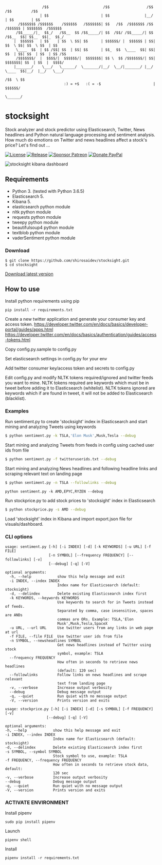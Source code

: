 ```
                 /$$                         /$$                 /$$           /$$         /$$    
                | $$                        | $$                |__/          | $$        | $$    
      /$$$$$$$ /$$$$$$    /$$$$$$   /$$$$$$$| $$   /$$  /$$$$$$$ /$$  /$$$$$$ | $$$$$$$  /$$$$$$  
     /$$_____/|_  $$_/   /$$__  $$ /$$_____/| $$  /$$/ /$$_____/| $$ /$$__  $$| $$__  $$|_  $$_/  
    |  $$$$$$   | $$    | $$  \ $$| $$      | $$$$$$/ |  $$$$$$ | $$| $$  \ $$| $$  \ $$  | $$    
     \____  $$  | $$ /$$| $$  | $$| $$      | $$_  $$  \____  $$| $$| $$  | $$| $$  | $$  | $$ /$$
     /$$$$$$$/  |  $$$$/|  $$$$$$/|  $$$$$$$| $$ \  $$ /$$$$$$$/| $$|  $$$$$$$| $$  | $$  |  $$$$/
    |_______/    \___/   \______/  \_______/|__/  \__/|_______/ |__/ \____  $$|__/  |__/   \___/  
                                                                     /$$  \ $$                    
                           :) = +$   :( = -$                        |  $$$$$$/                    
                                                                     \______/ 
```

# stocksight
Stock analyzer and stock predictor using Elasticsearch, Twitter, News headlines and Python natural language processing and sentiment analysis. How much do emotions on Twitter and news headlines affect a stock's price? Let's find out ...

[![License](https://img.shields.io/github/license/shirosaidev/stocksight.svg?label=License&maxAge=86400)](./LICENSE)
[![Release](https://img.shields.io/github/release/shirosaidev/stocksight.svg?label=Release&maxAge=60)](https://github.com/shirosaidev/stocksight/releases/latest)
[![Sponsor Patreon](https://img.shields.io/badge/Sponsor%20%24-Patreon-brightgreen.svg)](https://www.patreon.com/shirosaidev)
[![Donate PayPal](https://img.shields.io/badge/Donate%20%24-PayPal-brightgreen.svg)](https://www.paypal.com/cgi-bin/webscr?cmd=_s-xclick&hosted_button_id=CLF223XAS4W72)

<img src="https://github.com/shirosaidev/stocksight/blob/master/docs/stocksight-dashboard-kibana.png?raw=true" alt="stocksight kibana dashboard" />

## Requirements
- Python 3. (tested with Python 3.6.5)
- Elasticsearch 5.
- Kibana 5.
- elasticsearch python module
- nltk python module
- requests python module
- tweepy python module
- beautifulsoup4 python module
- textblob python module
- vaderSentiment python module

### Download

```shell
$ git clone https://github.com/shirosaidev/stocksight.git
$ cd stocksight
```
[Download latest version](https://github.com/shirosaidev/stocksight/releases/latest)

## How to use

Install python requirements using pip

`pip install -r requirements.txt`

Create a new twitter application and generate your consumer key and access token. https://developer.twitter.com/en/docs/basics/developer-portal/guides/apps.html
https://developer.twitter.com/en/docs/basics/authentication/guides/access-tokens.html

Copy config.py.sample to config.py

Set elasticsearch settings in config.py for your env

Add twitter consumer key/access token and secrets to config.py

Edit config.py and modify NLTK tokens required/ignored and twitter feeds you want to mine. NLTK tokens required are keywords which must be in tweet before adding it to Elasticsearch (whitelist). NLTK tokens ignored are keywords which if are found in tweet, it will not be added to Elasticsearch (blacklist).

### Examples

Run sentiment.py to create 'stocksight' index in Elasticsearch and start mining and analyzing Tweets using keywords

```sh
$ python sentiment.py -k TSLA,'Elon Musk',Musk,Tesla --debug
```

Start mining and analyzing Tweets from feeds in config using cached user ids from file

```sh
$ python sentiment.py -f twitteruserids.txt --debug
```

Start mining and analyzing News headlines and following headline links and scraping relevant text on landing page

```sh
$ python sentiment.py -n TSLA --followlinks --debug
```

```python sentiment.py -k AMD,EPYC,RYZEN --debug```

Run stockprice.py to add stock prices to 'stocksight' index in Elasticsearch

```sh
$ python stockprice.py -s AMD --debug
```

Load 'stocksight' index in Kibana and import export.json file for visuals/dashboard.

### CLI options

```
usage: sentiment.py [-h] [-i INDEX] [-d] [-k KEYWORDS] [-u URL] [-f FILE]
                    [-n SYMBOL] [--frequency FREQUENCY] [--followlinks] [-v]
                    [--debug] [-q] [-V]

optional arguments:
  -h, --help            show this help message and exit
  -i INDEX, --index INDEX
                        Index name for Elasticsearch (default: stocksight)
  -d, --delindex        Delete existing Elasticsearch index first
  -k KEYWORDS, --keywords KEYWORDS
                        Use keywords to search for in Tweets instead of feeds.
                        Separated by comma, case insensitive, spaces are ANDs
                        commas are ORs. Example: TSLA,'Elon
                        Musk',Musk,Tesla,SpaceX
  -u URL, --url URL     Use twitter users from any links in web page at url
  -f FILE, --file FILE  Use twitter user ids from file
  -n SYMBOL, --newsheadlines SYMBOL
                        Get news headlines instead of Twitter using stock
                        symbol, example: TSLA
  --frequency FREQUENCY
                        How often in seconds to retrieve news headlines
                        (default: 120 sec)
  --followlinks         Follow links on news headlines and scrape relevant
                        text from landing page
  -v, --verbose         Increase output verbosity
  --debug               Debug message output
  -q, --quiet           Run quiet with no message output
  -V, --version         Prints version and exits
  ```
  
  ```
  usage: stockprice.py [-h] [-i INDEX] [-d] [-s SYMBOL] [-f FREQUENCY] [-v]
                     [--debug] [-q] [-V]

optional arguments:
  -h, --help            show this help message and exit
  -i INDEX, --index INDEX
                        Index name for Elasticsearch (default: stocksight)
  -d, --delindex        Delete existing Elasticsearch index first
  -s SYMBOL, --symbol SYMBOL
                        Stock symbol to use, example: TSLA
  -f FREQUENCY, --frequency FREQUENCY
                        How often in seconds to retrieve stock data, default:
                        120 sec
  -v, --verbose         Increase output verbosity
  --debug               Debug message output
  -q, --quiet           Run quiet with no message output
  -V, --version         Prints version and exits
  ```

### ACTIVATE ENVIRONMENT

Install pipenv

```sudo pip install pipenv```

Launch

```pipenv shell```

Install

```pipenv install -r requirements.txt```

